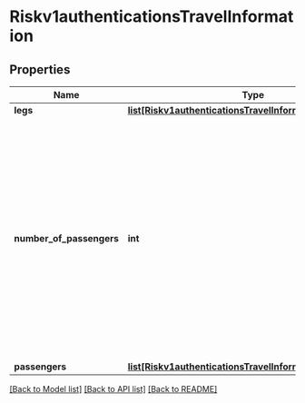 # Riskv1authenticationsTravelInformation

## Properties
Name | Type | Description | Notes
------------ | ------------- | ------------- | -------------
**legs** | [**list[Riskv1authenticationsTravelInformationLegs]**](Riskv1authenticationsTravelInformationLegs.md) |  | [optional] 
**number_of_passengers** | **int** | Number of passengers for whom the ticket was issued. If you do not include this field in your request, CyberSource uses a default value of 1. Required for American Express SafeKey (U.S.) for travel-related requests.  | [optional] 
**passengers** | [**list[Riskv1authenticationsTravelInformationPassengers]**](Riskv1authenticationsTravelInformationPassengers.md) |  | [optional] 

[[Back to Model list]](../README.md#documentation-for-models) [[Back to API list]](../README.md#documentation-for-api-endpoints) [[Back to README]](../README.md)


